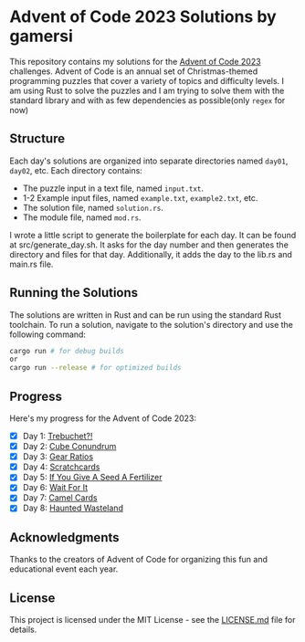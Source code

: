 # Advent of Code 2023 Solutions by gamersi

This repository contains my solutions for the [Advent of Code 2023](https://adventofcode.com/2023) challenges. Advent of Code is an annual set of Christmas-themed programming puzzles that cover a variety of topics and difficulty levels.
I am using Rust to solve the puzzles and I am trying to solve them with the standard library and with as few dependencies as possible(only `regex` for now)

## Structure
Each day's solutions are organized into separate directories named `day01`, `day02`, etc. Each directory contains:

- The puzzle input in a text file, named `input.txt`.
- 1-2 Example input files, named `example.txt`, `example2.txt`, etc.
- The solution file, named `solution.rs`.
- The module file, named `mod.rs`.

I wrote a little script to generate the boilerplate for each day. It can be found at src/generate_day.sh.
It asks for the day number and then generates the directory and files for that day. Additionally, it adds the day to the lib.rs and main.rs file.

## Running the Solutions
The solutions are written in Rust and can be run using the standard Rust toolchain. To run a solution, navigate to the solution's directory and use the following command:

```bash
cargo run # for debug builds
or
cargo run --release # for optimized builds
```

## Progress
Here's my progress for the Advent of Code 2023:

- [x] Day 1: [Trebuchet?!](https://adventofcode.com/2023/day/1)
- [x] Day 2: [Cube Conundrum](https://adventofcode.com/2023/day/2)
- [x] Day 3: [Gear Ratios](https://adventofcode.com/2023/day/3)
- [x] Day 4: [Scratchcards](https://adventofcode.com/2023/day/4)
- [x] Day 5: [If You Give A Seed A Fertilizer](https://adventofcode.com/2023/day/5)
- [x] Day 6: [Wait For It](https://adventofcode.com/2023/day/6)
- [x] Day 7: [Camel Cards](https://adventofcode.com/2023/day/7)
- [x] Day 8: [Haunted Wasteland](https://adventofcode.com/2023/day/8)

## Acknowledgments
Thanks to the creators of Advent of Code for organizing this fun and educational event each year.

## License
This project is licensed under the MIT License - see the [LICENSE.md](LICENSE.md) file for details.